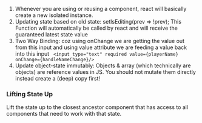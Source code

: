 1. Whenever you are using or reusing a component, react will basically create a new isolated instance.
2. Updating state based on old state:
   setIsEditing(prev => !prev);
   This Function will automatically be called by react and will receive the guaranteed latest state value
3. Two Way Binding: coz using onChange we are getting the value out from this input and using value attribute we are feeding a value back into this input ` <input type="text" required value={playerName} onChange={handleNameChange}/>`
4. Update object-state immutably: Objects & array (which technically are objects) are reference values in JS. You should not mutate them directly instead create a (deep) copy first!

### Lifting State Up

Lift the state up to the closest ancestor component that has access to all components that need to work with that state.
